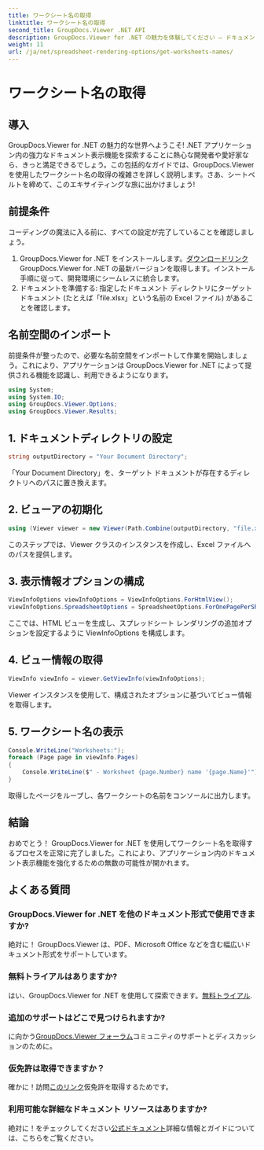 ```yaml
---
title: ワークシート名の取得
linktitle: ワークシート名の取得
second_title: GroupDocs.Viewer .NET API
description: GroupDocs.Viewer for .NET の魅力を体験してください – ドキュメントの表示をアプリケーションにシームレスに統合します。今すぐ無料トライアルを試してください!
weight: 11
url: /ja/net/spreadsheet-rendering-options/get-worksheets-names/
---
```


# ワークシート名の取得

## 導入
GroupDocs.Viewer for .NET の魅力的な世界へようこそ! .NET アプリケーション内の強力なドキュメント表示機能を探索することに熱心な開発者や愛好家なら、きっと満足できるでしょう。この包括的なガイドでは、GroupDocs.Viewer を使用したワークシート名の取得の複雑さを詳しく説明します。さあ、シートベルトを締めて、このエキサイティングな旅に出かけましょう!
## 前提条件
コーディングの魔法に入る前に、すべての設定が完了していることを確認しましょう。
1.  GroupDocs.Viewer for .NET をインストールします。[ダウンロードリンク](https://releases.groupdocs.com/viewer/net/)GroupDocs.Viewer for .NET の最新バージョンを取得します。インストール手順に従って、開発環境にシームレスに統合します。
2. ドキュメントを準備する: 指定したドキュメント ディレクトリにターゲット ドキュメント (たとえば「file.xlsx」という名前の Excel ファイル) があることを確認します。
## 名前空間のインポート
前提条件が整ったので、必要な名前空間をインポートして作業を開始しましょう。これにより、アプリケーションは GroupDocs.Viewer for .NET によって提供される機能を認識し、利用できるようになります。
```csharp
using System;
using System.IO;
using GroupDocs.Viewer.Options;
using GroupDocs.Viewer.Results;
```
## 1. ドキュメントディレクトリの設定
```csharp
string outputDirectory = "Your Document Directory";
```
「Your Document Directory」を、ターゲット ドキュメントが存在するディレクトリへのパスに置き換えます。
## 2. ビューアの初期化
```csharp
using (Viewer viewer = new Viewer(Path.Combine(outputDirectory, "file.xlsx")))
```
このステップでは、Viewer クラスのインスタンスを作成し、Excel ファイルへのパスを提供します。
## 3. 表示情報オプションの構成
```csharp
ViewInfoOptions viewInfoOptions = ViewInfoOptions.ForHtmlView();
viewInfoOptions.SpreadsheetOptions = SpreadsheetOptions.ForOnePagePerSheet();
```
ここでは、HTML ビューを生成し、スプレッドシート レンダリングの追加オプションを設定するように ViewInfoOptions を構成します。
## 4. ビュー情報の取得
```csharp
ViewInfo viewInfo = viewer.GetViewInfo(viewInfoOptions);
```
Viewer インスタンスを使用して、構成されたオプションに基づいてビュー情報を取得します。
## 5. ワークシート名の表示
```csharp
Console.WriteLine("Worksheets:");
foreach (Page page in viewInfo.Pages)
{
    Console.WriteLine($" - Worksheet {page.Number} name '{page.Name}'");
}
```
取得したページをループし、各ワークシートの名前をコンソールに出力します。
## 結論
おめでとう！ GroupDocs.Viewer for .NET を使用してワークシート名を取得するプロセスを正常に完了しました。これにより、アプリケーション内のドキュメント表示機能を強化するための無数の可能性が開かれます。
## よくある質問
### GroupDocs.Viewer for .NET を他のドキュメント形式で使用できますか?
絶対に！ GroupDocs.Viewer は、PDF、Microsoft Office などを含む幅広いドキュメント形式をサポートしています。
### 無料トライアルはありますか?
はい、GroupDocs.Viewer for .NET を使用して探索できます。[無料トライアル](https://releases.groupdocs.com/).
### 追加のサポートはどこで見つけられますか?
に向かう[GroupDocs.Viewer フォーラム](https://forum.groupdocs.com/c/viewer/9)コミュニティのサポートとディスカッションのために。
### 仮免許は取得できますか？
確かに！訪問[このリンク](https://purchase.groupdocs.com/temporary-license/)仮免許を取得するためです。
### 利用可能な詳細なドキュメント リソースはありますか?
絶対に！をチェックしてください[公式ドキュメント](https://tutorials.groupdocs.com/viewer/net/)詳細な情報とガイドについては、こちらをご覧ください。